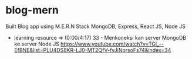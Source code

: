 # blog-mern
Built Blog app using M.E.R.N Stack MongoDB, Express, React JS, Node JS

- learning resource => (0:00/4:17) 33 - Menkoneksi kan server MongoDB ke server Node JS 
https://www.youtube.com/watch?v=TGl_--EfBNE&list=PLU4DS8KR-LJ0-MT2QfV-fvJiNorsoFs74&index=34
